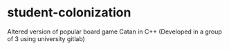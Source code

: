 # student-colonization
Altered version of popular board game Catan in C++ (Developed in a group of 3 using university gitlab)
